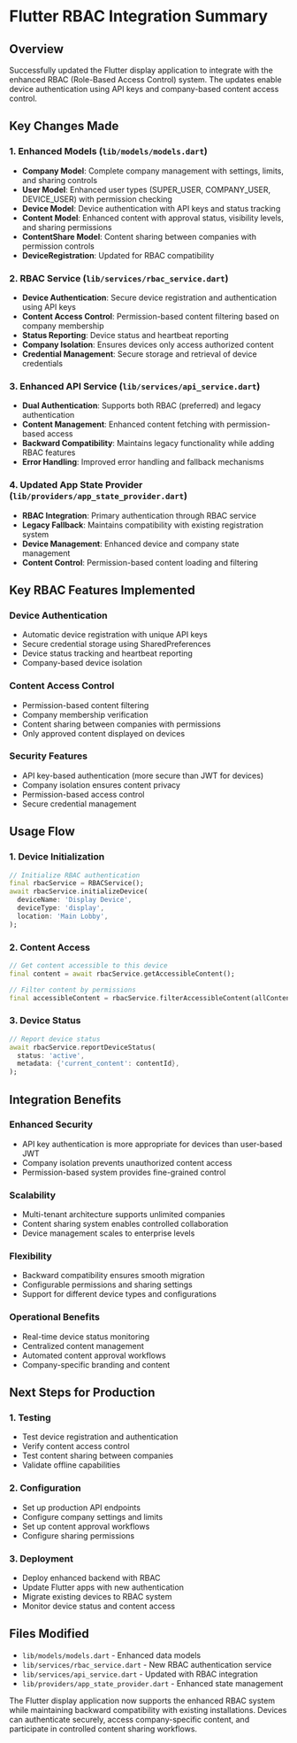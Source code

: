 # Flutter RBAC Integration Summary

## Overview
Successfully updated the Flutter display application to integrate with the enhanced RBAC (Role-Based Access Control) system. The updates enable device authentication using API keys and company-based content access control.

## Key Changes Made

### 1. Enhanced Models (`lib/models/models.dart`)
- **Company Model**: Complete company management with settings, limits, and sharing controls
- **User Model**: Enhanced user types (SUPER_USER, COMPANY_USER, DEVICE_USER) with permission checking
- **Device Model**: Device authentication with API keys and status tracking
- **Content Model**: Enhanced content with approval status, visibility levels, and sharing permissions
- **ContentShare Model**: Content sharing between companies with permission controls
- **DeviceRegistration**: Updated for RBAC compatibility

### 2. RBAC Service (`lib/services/rbac_service.dart`)
- **Device Authentication**: Secure device registration and authentication using API keys
- **Content Access Control**: Permission-based content filtering based on company membership
- **Status Reporting**: Device status and heartbeat reporting
- **Company Isolation**: Ensures devices only access authorized content
- **Credential Management**: Secure storage and retrieval of device credentials

### 3. Enhanced API Service (`lib/services/api_service.dart`)
- **Dual Authentication**: Supports both RBAC (preferred) and legacy authentication
- **Content Management**: Enhanced content fetching with permission-based access
- **Backward Compatibility**: Maintains legacy functionality while adding RBAC features
- **Error Handling**: Improved error handling and fallback mechanisms

### 4. Updated App State Provider (`lib/providers/app_state_provider.dart`)
- **RBAC Integration**: Primary authentication through RBAC service
- **Legacy Fallback**: Maintains compatibility with existing registration system
- **Device Management**: Enhanced device and company state management
- **Content Control**: Permission-based content loading and filtering

## Key RBAC Features Implemented

### Device Authentication
- Automatic device registration with unique API keys
- Secure credential storage using SharedPreferences
- Device status tracking and heartbeat reporting
- Company-based device isolation

### Content Access Control
- Permission-based content filtering
- Company membership verification
- Content sharing between companies with permissions
- Only approved content displayed on devices

### Security Features
- API key-based authentication (more secure than JWT for devices)
- Company isolation ensures content privacy
- Permission-based access control
- Secure credential management

## Usage Flow

### 1. Device Initialization
```dart
// Initialize RBAC authentication
final rbacService = RBACService();
await rbacService.initializeDevice(
  deviceName: 'Display Device',
  deviceType: 'display',
  location: 'Main Lobby',
);
```

### 2. Content Access
```dart
// Get content accessible to this device
final content = await rbacService.getAccessibleContent();

// Filter content by permissions
final accessibleContent = rbacService.filterAccessibleContent(allContent);
```

### 3. Device Status
```dart
// Report device status
await rbacService.reportDeviceStatus(
  status: 'active',
  metadata: {'current_content': contentId},
);
```

## Integration Benefits

### Enhanced Security
- API key authentication is more appropriate for devices than user-based JWT
- Company isolation prevents unauthorized content access
- Permission-based system provides fine-grained control

### Scalability
- Multi-tenant architecture supports unlimited companies
- Content sharing system enables controlled collaboration
- Device management scales to enterprise levels

### Flexibility
- Backward compatibility ensures smooth migration
- Configurable permissions and sharing settings
- Support for different device types and configurations

### Operational Benefits
- Real-time device status monitoring
- Centralized content management
- Automated content approval workflows
- Company-specific branding and content

## Next Steps for Production

### 1. Testing
- Test device registration and authentication
- Verify content access control
- Test content sharing between companies
- Validate offline capabilities

### 2. Configuration
- Set up production API endpoints
- Configure company settings and limits
- Set up content approval workflows
- Configure sharing permissions

### 3. Deployment
- Deploy enhanced backend with RBAC
- Update Flutter apps with new authentication
- Migrate existing devices to RBAC system
- Monitor device status and content access

## Files Modified
- `lib/models/models.dart` - Enhanced data models
- `lib/services/rbac_service.dart` - New RBAC authentication service
- `lib/services/api_service.dart` - Updated with RBAC integration
- `lib/providers/app_state_provider.dart` - Enhanced state management

The Flutter display application now supports the enhanced RBAC system while maintaining backward compatibility with existing installations. Devices can authenticate securely, access company-specific content, and participate in controlled content sharing workflows.
